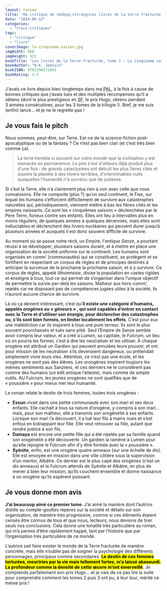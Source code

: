 ```yaml
---
layout: review
title: 'Ma critique de «&nbsp;<strong>Les livres de la terre fracturée, tome 1&nbsp;: La cinquième saison</strong>&nbsp;» de <em>N.K. Jemisin</em>'
date: "2024-08-12"
categories: 
  - "trucs-critiques"
tags: 
  - "critique"
  - "livre"
coverImage: la-cinquieme-saison.jpg
imgWidth: 600
imgHeight: 921
bookTitle: "Les livres de la terre fracturée, tome 1 : La cinquième saison"
bookAuthor: "N.K. Jemisin"
bookISBN: 9782290172841
bookRating: 4.5
---
```


J‘avais ce livre depuis bien longtemps dans ma <abbr title="Pile À Lire">PAL</abbr>, à la fois à cause de bonnes critiques que j‘avais lues et des multiples récompenses qu‘il a obtenu (dont le plus prestigieux en <abbr title="Science-Fiction">SF</abbr>, le prix Hugo, obtenu pendant 3&nbsp;années consécutives, pour les 3&nbsp;tomes de la trilogie&nbsp;!). Bref, je me suis (enfin) lancé… et je ne le regrette pas&nbsp;!

<h2>Je vous fais le pitch</h2>

Nous sommes, peut-être, sur Terre. Est-ce de la science-fiction post-apocalyptique ou de la <span lang="en">fantasy</span>&nbsp;? Ce n’est pas bien clair (et c’est très bien comme ça).

<blockquote class="citation">
  <p>La terre tremble si souvent sur votre monde que la civilisation y est menacée en permanence. Le pire s'est d'ailleurs déjà produit plus d'une fois&nbsp;: de grands cataclysmes ont détruit les plus fières cités et soumis la planète à des hivers terribles, d'interminables nuits auxquelles l'humanité n'a survécu que de justesse.</p>
</blockquote>

Si c’est la Terre, elle n’a clairement plus rien à voir avec celle que nous connaissons. Elle ne comporte (plus&nbsp;?) qu’un seul continent, le Fixe, sur lequel les humains s’efforcent difficilement de survivre aux catastrophes naturelles qui, périodiquement, viennent mettre à bas les fières cités et les empires naissants. Ce sont les «&nbsp;cinquièmes saisons&nbsp;» déclenchées par le Père Terre, furieux contre ses enfants. Elles ont lieu à intervalles plus en moins réguliers, de quelques années à quelques décennies, mais elles sont inéluctables et déclenchent des hivers nucléaires qui peuvent durer jusqu’à plusieurs années et auxquels il est donc souvent difficile de survivre.

Au moment où se passe notre récit, un Empire, l’<em>antique Sanze</em>, a pourtant réussi à se développer, plusieurs saisons durant, et à mettre en place une organisation de la société uniforme sur le continent. Les humains sont organisés en comm’ (communautés) qui se constituent, se protègent et se fortifient en respectant un corpus de règles et de principes destinés à anticiper la survenue de la prochaine la prochaine saison, et à y survivre. Ce corpus de règles, appelé <em>lithomnésie</em>, divise la population en castes rigides et enseigne à tous, tout ce qui permet de s‘organiser dans l’unique objectif de permettre la survie par-delà les saisons. Malheur aux hors-comm’, rejetés car ne disposant pas de compétences jugées utiles à la société, ils n’auront aucune chance de survivre.

Là où ça devient intéressant, c’est qu’<strong>il existe une catégorie d’humains, appelés <em>orogènes</em> ou «&nbsp;<em>gêneurs</em>&nbsp;» , qui sont capables d’entrer en contact avec la Terre et d’utiliser son énergie, pour déclencher des catastrophes ou, s’ils sont bien formés, en limiter localement les effets</strong>. C’est pour eux une malédiction car ils inspirent à tous une pure terreur. Ils sont le plus souvent pourchassés et tués sans pitié. Seul l’Empire de Sanze semble avoir compris leur valeur, et a créé à <em>Lumen</em>, sa capitale, le <em>Fulcrum</em>, un lieu où on pourra les former, c’est à dire les neutraliser et les utiliser. À chaque orogène est attribué un Gardien qui peuvent annulées leurs pouvoir, et ont pour mission de les neutraliser s‘ils devenaient dangereux, ou prétendait simplement vivre leurs vies. Attention, ce n’est pas une école, et les orogènes ne sont pas des élèves. Les oroogènes inspirent toujours les mêmes sentiments aux Sanziens, et ces derniers ne le considérent pas comme des humains (un édit antique l’atteste), mais comme de simple outils. AU Fulcrum, les jeunes orogènes ne sont qualifiés que de «&nbsp;poussière&nbsp;» pour mieux nier leur humanité. 

Le roman relate le destin de trois femmes, toutes trois orogènes&nbsp;:

<ul>
    <li><strong>Essun</strong> vivait dans une petite communauté avec son mari et ses deux enfants. Elle cachait à tous sa nature d’orogène, y-compris à son mari… mais, pour son malheur, elle a transmis son orogénéité à ses enfants. Lorsque son mari l’a découvert, il a tué leur fils à mains nues et s’est enfoui en kidnappant leur fille. Elle veut retrouver sa fille, autant que rendre justice à son fils.</li>
    <li><strong>Damaya</strong> est encore une petite fille qui a été rejetée par sa famille quand son orogénéité a été découverte. Un gardien la ramène à Lumen pour qu’elle rejoigne le Fulcrum afin d’y être formée avec la «&nbsp;poussière&nbsp;».</li>
    <li><strong>Syénite</strong>, enfin, est une orogène quatre anneaux (sur une échelle de dix). Elle est envoyée en mission dans une ville côtière sous la supervision d’un mentor, Albâtre. Ce dernier est le plus capé des orogènes (c’est un dix anneaux) et le Fulcrum attends de Syénite et Albâtre, en plus de mener à bien leur mission, qu‘ils couchent ensemble et donne naissance à un orogène qu’ils espèrent puissant.</li>
</ul>

<h2>Je vous donne mon avis</h2>

<strong>J’ai beaucoup aimé ce premier tome</strong>. J’ai aimé la manière dont l’autrice distille au compte-gouttes repères sur la société et détails sur son organisation, de manière très progressive, comme si ces éléments étaient censés être connus de tous et que nous, lecteurs, nous devions de tirer seuls nos conclusions. Cela donne une tonalité très particulière au roman, qui m’a permis d’être rapidement happé, tant par l’histoire que par l’organisation très particulière de ce monde.

L’autrice sait faire exister le monde de la Terre fracturée de manière concrète, mais elle n’oublie pas de soigner la psychologie des différents personnages, principaux comme secondaires. <strong><mark>Le destin de ces femmes torturées, meurtries par la vie mais tellement fortes, m’a laissé abasourdi. La profondeur comme la densité de cette œuvre m’ont émerveillé</mark></strong>. Je comprends parfaitement son prix Hugo… et je vais de ce pas lire la suite pour comprendre comment les tomes 2 puis 3 ont pu, à leur tour, mérité ce même prix&nbsp;!
